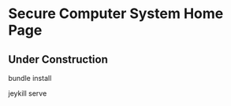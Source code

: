 <H1>
Secure Computer System Home Page
</H1>

<H2>
Under Construction
</H2>
<p>bundle install</p>
<p>jeykill serve</p>

